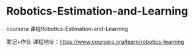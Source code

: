 # Robotics-Estimation-and-Learning
coursera 课程Robotics-Estimation-and-Learning

笔记+作业 课程地址：https://www.coursera.org/learn/robotics-learning